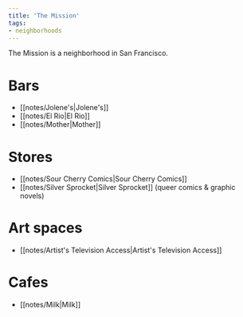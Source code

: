 ```yaml
---
title: 'The Mission'
tags:
- neighborhoods
---
```


The Mission is a neighborhood in San Francisco.

# Bars
- [[notes/Jolene's|Jolene's]]
- [[notes/El Rio|El Rio]]
- [[notes/Mother|Mother]]

# Stores
- [[notes/Sour Cherry Comics|Sour Cherry Comics]]
- [[notes/Silver Sprocket|Silver Sprocket]] (queer comics & graphic novels)

# Art spaces
- [[notes/Artist's Television Access|Artist's Television Access]]

# Cafes
- [[notes/Milk|Milk]]